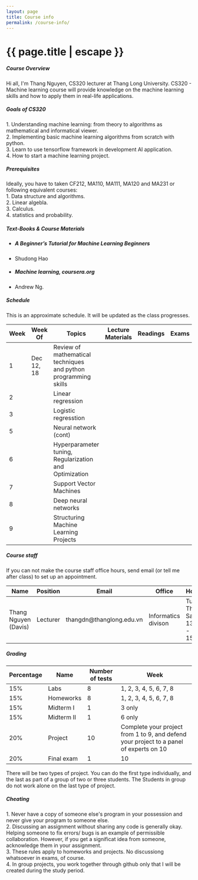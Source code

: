 ```yaml
---
layout: page
title: Course info
permalink: /course-info/
---
```


<h1 class="page-title red-text text-darken-3">{{ page.title | escape }}</h1>

<div class="section">
    <h5>Course Overview</h5> 
    Hi all, I'm Thang Nguyen, CS320 lecturer at Thang Long University. CS320 - Machine learning course will provide knowledge on the machine learning skills and how to apply them in real-life applications. 
<br>
</div>

<div class="section">
    <h5>Goals of CS320</h5> 
    1. Understanding machine learning: from theory to algorithms as mathematical and informatical viewer.
    <br>
    2. Implementing basic machine learning algorithms from scratch with python.
    <br>
    3. Learn to use tensorflow framework in development AI application.
    <br>
    4. How to start a machine learning project.
</div>

<div class="section">
    <h5>Prerequisites</h5> 
    Ideally, you have to taken CF212, MA110, MA111, MA120 and MA231 or following equivalent courses:
    <br>
    1. Data structure and algorithms.
    <br>
    2. Linear algebla.
    <br>
    3. Calculus.
    <br>
    4. statistics and probability.
</div>

<div class="section">
    <h5>Text-Books & Course Materials</h5> 
    <ul>
        <li><h5>A Beginner’s Tutorial for
Machine Learning Beginners</h5> </li>
        <li>Shudong Hao</li>
    </ul>
    <ul>
        <li><h5>Machine learning, coursera.org</h5> </li>
        <li>Andrew Ng.</li>
    </ul>
</div>

<div class="divider"></div>
<div class="section">
    <h5>Schedule</h5> 
    This is an approximate schedule. It will be updated as the class progresses.

<div class="row">
          <div class="col s12">
            <table class="striped centered">
             <thead class="card-panel  light-blue darken-4 white-text">
                <tr>
                    <th>Week</th>
                    <th>Week Of</th>
                    <th>Topics</th>
                    <th>Lecture Materials </th>
                    <th>Readings </th>
                    <th>Exams </th>
                    <th>Lab </th>
                    <th>Due </th>
                </tr>
              </thead>
              <tbody>
                <tr>
                  <td>1</td>
                  <td>Dec 12, 18</td>
                  <td>Review of mathematical techniques <br> and python programming skills</td>
                  <td></td>
                  <td></td>
                  <td> </td>
                  <td> </td>
                  <td> </td>
                </tr>
                <tr>
                  <td>2</td>
                  <td></td>
                  <td>Linear regression</td>
                  <td></td>
                  <td> </td>
                  <td> </td>
                  <td> </td>
                  <td> </td>
                </tr>
                <tr>
                  <td>3</td>
                  <td> </td>
                  <td>Logistic regresstion</td>
                  <td> </td>
                  <td> </td>
                  <td> </td>
                  <td> </td>
                  <td> </td>
                </tr>
                <tr>
                  <td>5</td>
                  <td></td>
                  <td>Neural network (cont)</td>
                  <td></td>
                  <td></td>
                  <td> </td>
                  <td> </td>
                  <td> </td>
                </tr>
               <tr>
                  <td>6</td>
                  <td> </td>
                  <td> Hyperparameter tuning, <br>Regularization and Optimization</td>
                  <td> </td>
                  <td> </td>
                  <td> </td>
                  <td> </td>
                  <td> </td>
                </tr>
                <tr>
                  <td>7</td>
                  <td></td>
                  <td>Support Vector Machines</td>
                  <td></td>
                  <td></td>
                  <td> </td>
                  <td> </td>
                  <td> </td>
                </tr>
                <tr>
                  <td>8</td>
                  <td> </td>
                  <td>Deep neural networks</td>
                  <td> </td>
                  <td> </td>
                  <td> </td>
                  <td> </td>
                  <td> </td>
                </tr>
                <tr>
                  <td >9</td>
                  <td></td>
                  <td>Structuring Machine Learning Projects</td>
                  <td> </td>
                  <td></td>
                  <td> </td>
                  <td> </td>
                  <td> </td>
                </tr>
              </tbody>
            </table>
          </div>
    </div>
</div>
<div class="divider"></div>
<div class="section">
    <h5>Course staff</h5> 
    If you can not make the course staff office hours, send email (or tell me after class) to set up an appointment.
    <div class="row">
            <div class="col s12">
                <table class="striped centered">
                <thead class="card-panel  light-blue darken-4 white-text">
                    <tr>
                        <th>Name</th>
                        <th>Position</th>
                        <th>Email</th>
                        <th>Office</th>
                        <th>Hours</th>
                    </tr>
                </thead>
                <tbody>
                    <tr>
                    <td>Thang Nguyen (Davis)</td>
                    <td>Lecturer</td>
                    <td>thangdn@thanglong.edu.vn</td>
                    <td>Informatics divison</td>
                    <td>Tue, Thus, Sat 13:00 - 15:00</td>
                    </tr>
                </tbody>
                </table>
            </div>
    </div>
</div>

<div class="divider"></div>
<div class="section">
    <h5>Grading</h5> 
    <div class="row">
          <div class="col s12">
            <table class="striped centered">
             <thead class="card-panel teal lighten-2 white-text">
                <tr>
                    <th>Percentage</th>
                    <th>Name</th>
                    <th>Number of tests</th>
                    <th>Week</th>
                </tr>
              </thead>
              <tbody>
                <tr>
                  <td>15%</td>
                  <td>Labs</td>
                  <td>8</td>
                  <td>1, 2, 3, 4, 5, 6, 7, 8</td>
                </tr>
                <tr>
                  <td>15%</td>
                  <td>Homeworks</td>
                  <td>8</td>
                  <td>1, 2, 3, 4, 5, 6, 7, 8</td>
                </tr>
                <tr>
                  <td>15%</td>
                  <td>Midterm I</td>
                  <td>1</td>
                  <td>3 only</td>
                </tr>
                <tr>
                  <td>15%</td>
                  <td>Midterm II</td>
                  <td>1</td>
                  <td>6 only</td>
                </tr>
                <tr>
                  <td>20%</td>
                  <td>Project</td>
                  <td>10</td>
                  <td>Complete your project from 1 to 9, and defend your project to a panel of experts on 10</td>
                </tr>
                <tr>
                  <td>20%</td>
                  <td>Final exam</td>
                  <td>1</td>
                  <td>10</td>
                </tr>
              </tbody>
            </table>
          </div>
    </div>
    There will be two types of project. You can do the first type individually, and the last as part of a group of two or three students. The Students in group do not work alone on the last type of project.
</div>

<div class="divider"></div>
<div class="section">
    <h5>Cheating</h5> 
1. Never have a copy of someone else's program in your possession and never give your program to someone else.
<br>
2. Discussing an assignment without sharing any code is generally okay. Helping someone to fix errors/ bugs is an example of permissible collaboration. However, if you get a significat idea from someone, acknowledge them in your assignment.
<br>
3. These rules apply to homeworks and projects. No discussiong whatsoever in exams, of course.
<br>
4. In group projects, you work together through github only that I will be created during the study period.
    
</div>